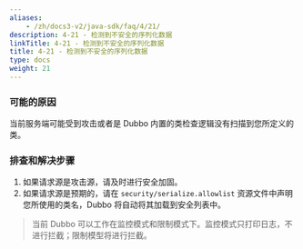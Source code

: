 ```yaml
---
aliases:
    - /zh/docs3-v2/java-sdk/faq/4/21/
description: 4-21 - 检测到不安全的序列化数据
linkTitle: 4-21 - 检测到不安全的序列化数据
title: 4-21 - 检测到不安全的序列化数据
type: docs
weight: 21
---
```




### 可能的原因

当前服务端可能受到攻击或者是 Dubbo 内置的类检查逻辑没有扫描到您所定义的类。

### 排查和解决步骤

1. 如果请求源是攻击源，请及时进行安全加固。
2. 如果请求源是预期的，请在 `security/serialize.allowlist` 资源文件中声明您所使用的类名，Dubbo 将自动将其加载到安全列表中。


> 当前 Dubbo 可以工作在监控模式和限制模式下。监控模式只打印日志，不进行拦截；限制模型将进行拦截。